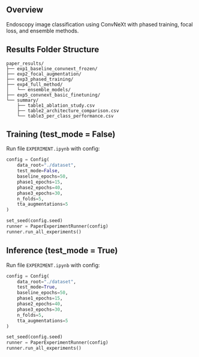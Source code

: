 ## Overview

Endoscopy image classification using ConvNeXt with phased training, focal loss, and ensemble methods.

## Results Folder Structure

```
paper_results/
├── exp1_baseline_convnext_frozen/
├── exp2_focal_augmentation/
├── exp3_phased_training/
├── exp4_full_method/
│   └── ensemble_models/
├── exp5_convnext_basic_finetuning/
└── summary/
    ├── table1_ablation_study.csv
    ├── table2_architecture_comparison.csv
    └── table3_per_class_performance.csv
```

## Training (test_mode = False)

Run file `EXPERIMENT.ipynb` with config:

```python
config = Config(
    data_root="./dataset",
    test_mode=False,
    baseline_epochs=50,
    phase1_epochs=15,
    phase2_epochs=40, 
    phase3_epochs=30,
    n_folds=5,
    tta_augmentations=5
)

set_seed(config.seed)
runner = PaperExperimentRunner(config)
runner.run_all_experiments()
```

## Inference (test_mode = True)

Run file `EXPERIMENT.ipynb` with config:

```python
config = Config(
    data_root="./dataset",
    test_mode=True,
    baseline_epochs=50,
    phase1_epochs=15,
    phase2_epochs=40, 
    phase3_epochs=30,
    n_folds=5,
    tta_augmentations=5
)

set_seed(config.seed)
runner = PaperExperimentRunner(config)
runner.run_all_experiments()
```